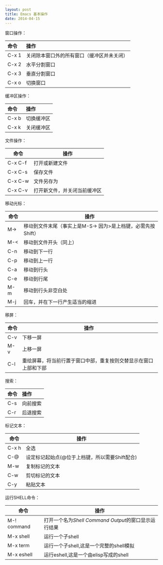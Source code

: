 ```yaml
---
layout: post
title: Emacs 基本操作
date: 2014-04-15
---
```


窗口操作：

|命令|操作|
| :--- | :--- |
|C-x 1          |关闭除本窗口外的所有窗口（缓冲区并未关闭）  |
|C-x 2           |水平分割窗口  |
|C-x 3           |垂直分割窗口  |
|C-x o		|切换窗口  |

缓冲区操作：

|命令|操作|
|:---|:---|
|C-x b           |切换缓冲区  |
|C-x k           |关闭缓冲区  |

文件操作：

|命令|操作|
|---|---|
|C-x C-f         |打开或新建文件 | 
|C-x C-s         |保存文件  |
|C-x C-w	|	文件另存为|  
|C-x C-v	|	打开新文件，并关闭当前缓冲区  |

移动光标：

|命令|操作|
|---|---|
|M->             |移动到文件末尾（事实上是M-S-> 因为>是上档键，必需先按Shift）  |
|M-<             |移动到文件开头（同上）  |
|C-n             |移动到下一行  |
|C-p             |移动到上一行  |
|C-a             |移动到行头  |
|C-e             |移动到行尾   |
|M-m             |移动到行头非空白处 | 
|M-j		|回车，并在下一行产生适当的缩进 | 

移屏：

|命令|操作|
|---|---|
|C-v		|下移一屏  |
|M-v		|上移一屏  |
|C-l		|重绘屏幕，将当前行置于窗口中部，重复按则交替显示在窗口上部和下部  |

搜索：

|命令|操作|
|:---|:---|
|C-s		|向前搜索   |
|C-r		|后退搜索   |

标记文本：

|命令|操作|
|---|---|
|C-x h		|全选   |
|C-@		|设定标记起始点(@位于上档键，所以需要Shift配合)   |
|M-w		|复制标记的文本   |
|C-w		|剪切标记的文本   |
|C-y		|粘贴文本   |

运行SHELL命令：

|命令	|	操作|
|---|---|
|M-! command	|打开一个名为*Shell Command Output*的窗口显示运行结果   |
|M-x shell	|运行一个子shell   |
|M-x term	|运行一个子shell,这是一个完整的shell模拟   |
|M-x eshell	|运行eshell,这是一个由elisp写成的shell    |


